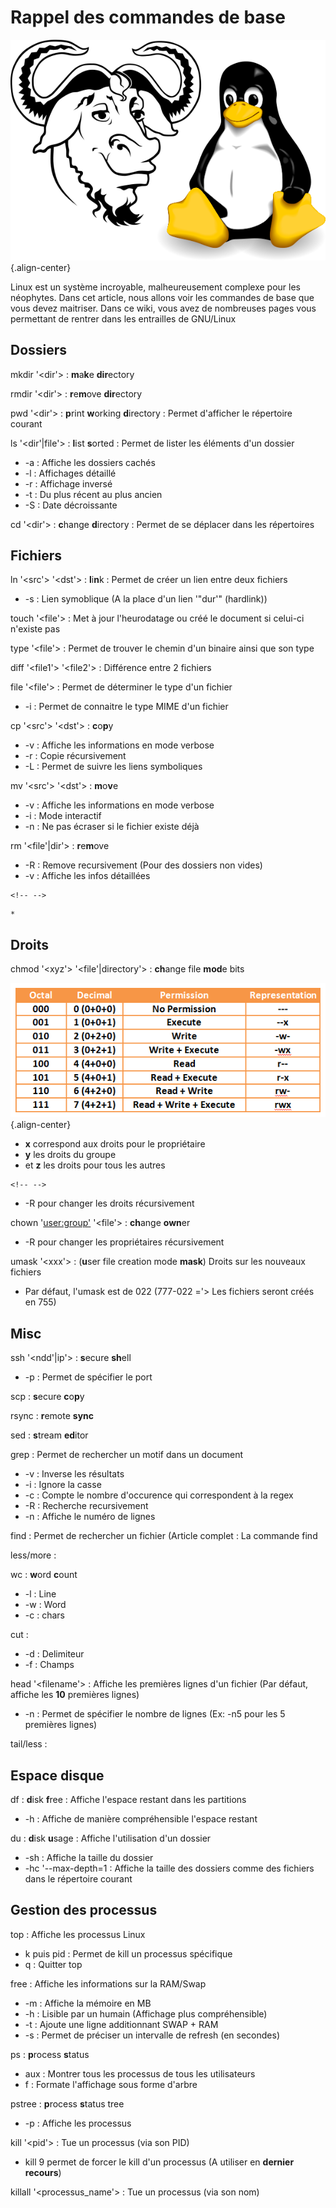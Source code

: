 # Rappel des commandes de base 
 
![](/linux/gnu_and_tux.png){.align-center} 
 
Linux est un système incroyable, malheureusement complexe pour les 
néophytes. Dans cet article, nous allons voir les commandes de base que 
vous devez maitriser. Dans ce wiki, vous avez de nombreuses pages vous 
permettant de rentrer dans les entrailles de GNU/Linux 
 
## Dossiers 
 
mkdir '<dir'> : **m**a**k**e **dir**ectory 
 
rmdir '<dir'> : **r**e**m**ove **dir**ectory 
 
pwd '<dir'> : **p**rint **w**orking **d**irectory : Permet d'afficher 
le répertoire courant 
 
ls '<dir'|file'> : **l**ist **s**orted : Permet de lister les éléments 
d'un dossier 
 
-   -a : Affiche les dossiers cachés 
-   -l : Affichages détaillé 
-   -r : Affichage inversé 
-   -t : Du plus récent au plus ancien 
-   -S : Date décroissante 
 
cd '<dir'> : **c**hange **d**irectory : Permet de se déplacer dans les 
répertoires 
 
## Fichiers 
 
ln '<src'> '<dst'> : **l**i**n**k : Permet de créer un lien entre deux 
fichiers 
 
-   -s : Lien symoblique (A la place d'un lien '"dur'" (hardlink)) 
 
touch '<file'> : Met à jour l'heurodatage ou créé le document si 
celui-ci n'existe pas 
 
type '<file'> : Permet de trouver le chemin d'un binaire ainsi que son 
type 
 
diff '<file1'> '<file2'> : Différence entre 2 fichiers 
 
file '<file'> : Permet de déterminer le type d'un fichier 
 
-   -i : Permet de connaitre le type MIME d'un fichier 
 
cp '<src'> '<dst'> : **c**o**p**y 
 
-   -v : Affiche les informations en mode verbose 
-   -r : Copie récursivement 
-   -L : Permet de suivre les liens symboliques 
 
mv '<src'> '<dst'> : **m**o**v**e 
 
-   -v : Affiche les informations en mode verbose 
-   -i : Mode interactif 
-   -n : Ne pas écraser si le fichier existe déjà 
 
rm '<file'|dir'> : **r**e**m**ove 
 
-   -R : Remove recursivement (Pour des dossiers non vides) 
-   -v : Affiche les infos détaillées 
 
```{=html} 
<!-- --> 
``` 
    *  
 
## Droits 
 
chmod '<xyz'> '<file'|directory'> : **ch**ange file **mod**e bits 
 
![](/linux/chmod.png){.align-center} 
 
-   **x** correspond aux droits pour le propriétaire 
-   **y** les droits du groupe 
-   et **z** les droits pour tous les autres 
 
```{=html} 
<!-- --> 
``` 
-   -R pour changer les droits récursivement 
 
chown '<user:group'> '<file'> : **ch**ange **own**er 
 
-   -R pour changer les propriétaires récursivement 
 
umask '<xxx'> : (**u**ser file creation mode **mask**) Droits sur les 
nouveaux fichiers 
 
-   Par défaut, l'umask est de 022 (777-022 ='> Les fichiers seront 
    créés en 755) 
 
## Misc 
 
ssh '<ndd'|ip'> : **s**ecure **sh**ell 
 
-   -p : Permet de spécifier le port 
 
scp : **s**ecure **c**o**p**y 
 
rsync : **r**emote **sync** 
 
sed : **s**tream **ed**itor 
 
grep : Permet de rechercher un motif dans un document 
 
-   -v : Inverse les résultats 
-   -i : Ignore la casse 
-   -c : Compte le nombre d'occurence qui correspondent à la regex 
-   -R : Recherche recursivement 
-   -n : Affiche le numéro de lignes 
 
find : Permet de rechercher un fichier (Article complet : La commande 
find 
 
less/more : 
 
wc : **w**ord **c**ount 
 
-   -l : Line 
-   -w : Word 
-   -c : chars 
 
cut : 
 
-   -d : Delimiteur 
-   -f : Champs 
 
head '<filename'> : Affiche les premières lignes d'un fichier (Par 
défaut, affiche les **10** premières lignes) 
 
-   -n : Permet de spécifier le nombre de lignes (Ex: -n5 pour les 5 
    premières lignes) 
 
tail/less : 
 
## Espace disque 
 
df : **d**isk **f**ree : Affiche l'espace restant dans les partitions 
 
-   -h : Affiche de manière compréhensible l'espace restant 
 
du : **d**isk **u**sage : Affiche l'utilisation d'un dossier 
 
-   -sh : Affiche la taille du dossier 
-   -hc '--max-depth=1 : Affiche la taille des dossiers comme des 
    fichiers dans le répertoire courant 
 
## Gestion des processus 
 
top : Affiche les processus Linux 
 
-   k puis pid : Permet de kill un processus spécifique 
-   q : Quitter top 
 
free : Affiche les informations sur la RAM/Swap 
 
-   -m : Affiche la mémoire en MB 
-   -h : Lisible par un humain (Affichage plus compréhensible) 
-   -t : Ajoute une ligne additionnant SWAP + RAM 
-   -s : Permet de préciser un intervalle de refresh (en secondes) 
 
ps : **p**rocess **s**tatus 
 
-   aux : Montrer tous les processus de tous les utilisateurs 
-   f : Formate l'affichage sous forme d'arbre 
 
pstree : **p**rocess **s**tatus tree 
 
-   -p : Affiche les processus 
 
kill '<pid'> : Tue un processus (via son PID) 
 
-   kill 9 permet de forcer le kill d'un processus (A utiliser en 
    **dernier recours**) 
 
killall '<processus_name'> : Tue un processus (via son nom) 
